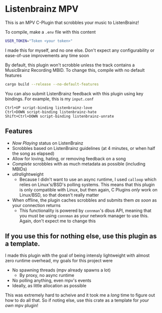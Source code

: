 # Listenbrainz MPV
This is an MPV C-Plugin that scrobbles your music to ListenBrainz!

To compile, make a `.env` file with this content
```sh
USER_TOKEN="Token <your token>"
```
I made this for myself, and no one else. Don't expect any configurability or ease-of-use
improvements any time soon

By default, this plugin won't scrobble unless the track contains a MusicBrainz Recording MBID. To change this, compile with no default features
```sh
cargo build --release --no-default-features
```

You can also submit ListenBrainz feedback with this plugin using key bindings. For example, this is my `input.conf`
```
Ctrl+UP script-binding listenbrainz-love
Ctrl+DOWN script-binding listenbrainz-hate
Shift+Ctrl+DOWN script-binding listenbrainz-unrate
```

## Features

- *Now Playing* status on ListenBrainz
- Scrobbles based on ListenBrainz guidelines (at 4 minutes, or when half the song as elapsed)
- Allow for loving, hating, or removing feedback on a song
- *Complete* scrobbles with as much metadata as possible (including MBIDs)
- *utlra*lightweight
  - Because I didn't want to use an async runtime, I used `calloop` which relies on Linux's/BSD's polling systems. This means that this plugin is only compatible with Linux, but then again, C Plugins *only* work on Linux/BSD, so that doesn't really matter
- When offline, the plugin caches scrobbles and submits them *as soon* as your connection returns
  - This functionality is powered by `connman`'s dbus API, meaning that you must be using `connman` as your network manager to use this. Again, don't expect me to change this

## If you use this for nothing else, use this plugin as a template.

I made this plugin with the goal of being intensly lightweight with almost zero runtime overhead¸ my goals for this project were

- No spawning threads (mpv already spawns a lot)
  - By proxy, no async runtime
- No polling anything, even mpv's events
- Ideally, as little allocation as possible

This was extremely hard to acheive and it took me a *long* time to figure out how to do all that. So if noting else, use this crate as a template for *your own* mpv plugin!